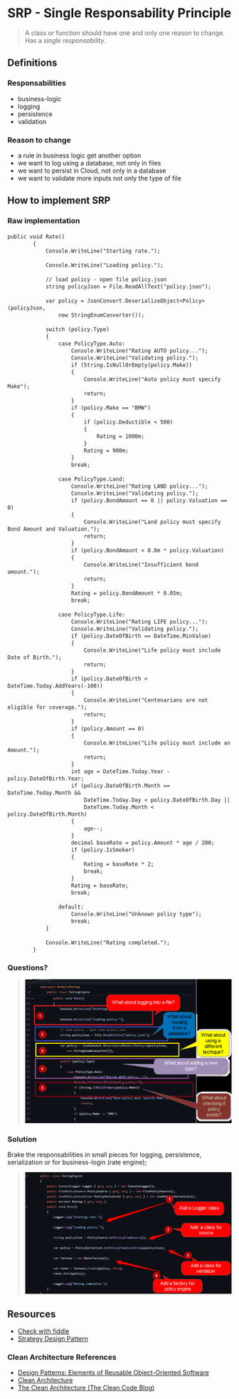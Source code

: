 # SRP - Single Responsability Principle

> A class or function should have one and only one reason to change. 
> Has a *single responsability*.

## Definitions

### Responsabilities

- business-logic
- logging
- persistence
- validation

### Reason to change

- a rule in business logic get another option
- we want to log using a database, not only in files
- we want to persist in Cloud, not only in a database
- we want to validate more inputs not only the type of file

## How to implement SRP

### Raw implementation

```Csharp
public void Rate()
        {
            Console.WriteLine("Starting rate.");

            Console.WriteLine("Loading policy.");

            // load policy - open file policy.json
            string policyJson = File.ReadAllText("policy.json");

            var policy = JsonConvert.DeserializeObject<Policy>(policyJson,
                new StringEnumConverter());

            switch (policy.Type)
            {
                case PolicyType.Auto:
                    Console.WriteLine("Rating AUTO policy...");
                    Console.WriteLine("Validating policy.");
                    if (String.IsNullOrEmpty(policy.Make))
                    {
                        Console.WriteLine("Auto policy must specify Make");
                        return;
                    }
                    if (policy.Make == "BMW")
                    {
                        if (policy.Deductible < 500)
                        {
                            Rating = 1000m;
                        }
                        Rating = 900m;
                    }
                    break;

                case PolicyType.Land:
                    Console.WriteLine("Rating LAND policy...");
                    Console.WriteLine("Validating policy.");
                    if (policy.BondAmount == 0 || policy.Valuation == 0)
                    {
                        Console.WriteLine("Land policy must specify Bond Amount and Valuation.");
                        return;
                    }
                    if (policy.BondAmount < 0.8m * policy.Valuation)
                    {
                        Console.WriteLine("Insufficient bond amount.");
                        return;
                    }
                    Rating = policy.BondAmount * 0.05m;
                    break;

                case PolicyType.Life:
                    Console.WriteLine("Rating LIFE policy...");
                    Console.WriteLine("Validating policy.");
                    if (policy.DateOfBirth == DateTime.MinValue)
                    {
                        Console.WriteLine("Life policy must include Date of Birth.");
                        return;
                    }
                    if (policy.DateOfBirth < DateTime.Today.AddYears(-100))
                    {
                        Console.WriteLine("Centenarians are not eligible for coverage.");
                        return;
                    }
                    if (policy.Amount == 0)
                    {
                        Console.WriteLine("Life policy must include an Amount.");
                        return;
                    }
                    int age = DateTime.Today.Year - policy.DateOfBirth.Year;
                    if (policy.DateOfBirth.Month == DateTime.Today.Month &&
                        DateTime.Today.Day < policy.DateOfBirth.Day ||
                        DateTime.Today.Month < policy.DateOfBirth.Month)
                    {
                        age--;
                    }
                    decimal baseRate = policy.Amount * age / 200;
                    if (policy.IsSmoker)
                    {
                        Rating = baseRate * 2;
                        break;
                    }
                    Rating = baseRate;
                    break;

                default:
                    Console.WriteLine("Unknown policy type");
                    break;
            }

            Console.WriteLine("Rating completed.");
        }
```

### Questions?

>![SRP](SRP.png "Single Responsability Principle Demo")

### Solution

Brake the responsabilities in small pieces for logging, persistence, serialization or for business-login (rate engine);

>![SRP](SRP_Solution.png "Single Responsability Principle Demo")

## Resources

- [Check with fiddle](https://dotnetfiddle.net/)
- [Strategy Design Pattern](https://www.tutorialspoint.com/design_pattern/strategy_pattern.htm)

### Clean Architecture References

- [Design Patterns: Elements of Reusable Object-Oriented Software](https://www.amazon.com.br/dp/0201633612/?coliid=I3BZ6YLWVQOODS&colid=33HSVS6YEB9GQ&psc=1&ref_=lv_ov_lig_dp_it_im)
- [Clean Architecture](https://www.amazon.com.br/Clean-Architecture-Craftsmans-Software-Structure/dp/0134494164/ref=pd_bxgy_img_1/146-6852552-2489063?pd_rd_w=zjy9c&pf_rd_p=4a943320-02ab-4775-ad7a-eaf57d00a244&pf_rd_r=ZKKP8CPB3JEAT1YGKPZE&pd_rd_r=6bf3a408-31a9-4080-9645-7b48a056ffa4&pd_rd_wg=NbIDx&pd_rd_i=0134494164&psc=1)
- [The Clean Architecture (The Clean Code Blog)](https://blog.cleancoder.com/uncle-bob/2012/08/13/the-clean-architecture.html)
